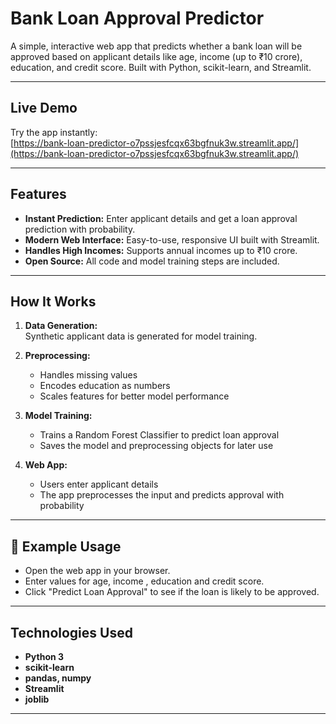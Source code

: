 # Bank Loan Approval Predictor

A simple, interactive web app that predicts whether a bank loan will be approved based on applicant details like age, income (up to ₹10 crore), education, and credit score. Built with Python, scikit-learn, and Streamlit.

---

##  Live Demo

Try the app instantly:  
[https://bank-loan-predictor-o7pssjesfcqx63bgfnuk3w.streamlit.app/](https://bank-loan-predictor-o7pssjesfcqx63bgfnuk3w.streamlit.app/)

---
##  Features

- **Instant Prediction:** Enter applicant details and get a loan approval prediction with probability.
- **Modern Web Interface:** Easy-to-use, responsive UI built with Streamlit.
- **Handles High Incomes:** Supports annual incomes up to ₹10 crore.
- **Open Source:** All code and model training steps are included.

---
## How It Works

1. **Data Generation:**  
   Synthetic applicant data is generated for model training.

2. **Preprocessing:**  
   - Handles missing values
   - Encodes education as numbers
   - Scales features for better model performance

3. **Model Training:**  
   - Trains a Random Forest Classifier to predict loan approval
   - Saves the model and preprocessing objects for later use

4. **Web App:**  
   - Users enter applicant details
   - The app preprocesses the input and predicts approval with probability

---

## 📝 Example Usage

- Open the web app in your browser.
- Enter values for age, income , education and credit score.
- Click "Predict Loan Approval" to see if the loan is likely to be approved.

---

##  Technologies Used

- **Python 3**
- **scikit-learn** 
- **pandas, numpy** 
- **Streamlit** 
- **joblib** 

---

